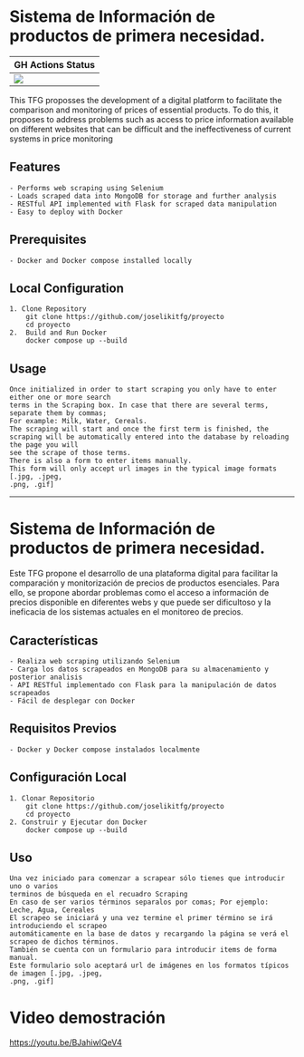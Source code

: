 # Sistema de Información de productos de primera necesidad.

<table>
<thead>
  <tr>
    <th>GH Actions Status</th>
  </tr>
</thead>
<tbody>
  <tr>
    <td><a href="https://github.com/joselikitfg/proyecto/actions/workflows/test-unit-scrappers.yml"><img src="https://github.com/joselikitfg/proyecto/actions/workflows/test-unit-scrappers.yml/badge.svg"></a></td>
  </tr>
</tbody>
</table>

This TFG proposses the development of a digital platform to facilitate the comparison
and monitoring of prices of essential products. To do this, it proposes to address
problems such as access to price information available on different websites that can be
difficult and the ineffectiveness of current systems in price monitoring

## Features
    - Performs web scraping using Selenium
    - Loads scraped data into MongoDB for storage and further analysis
    - RESTful API implemented with Flask for scraped data manipulation
    - Easy to deploy with Docker

## Prerequisites
    - Docker and Docker compose installed locally

## Local Configuration
    1. Clone Repository
        git clone https://github.com/joselikitfg/proyecto
        cd proyecto
    2.  Build and Run Docker
        docker compose up --build
## Usage
    Once initialized in order to start scraping you only have to enter either one or more search
    terms in the Scraping box. In case that there are several terms, separate them by commas;
    For example: Milk, Water, Cereals.
    The scraping will start and once the first term is finished, the scraping will be automatically entered into the database by reloading the page you will 
    see the scrape of those terms.
    There is also a form to enter items manually.
    This form will only accept url images in the typical image formats [.jpg, .jpeg, 
    .png, .gif]

----------------------------------------------------------------------------------------------------

# Sistema de Información de productos de primera necesidad.

Este TFG propone el desarrollo de una plataforma digital para facilitar la comparación y monitorización de precios de productos esenciales. Para ello, se propone abordar problemas como el acceso a información de precios disponible en diferentes webs y que puede ser dificultoso y la ineficacia de los sistemas actuales en el monitoreo de precios.

## Características
    - Realiza web scraping utilizando Selenium
    - Carga los datos scrapeados en MongoDB para su almacenamiento y posterior analisis
    - API RESTful implementado con Flask para la manipulación de datos scrapeados
    - Fácil de desplegar con Docker

## Requisitos Previos
    - Docker y Docker compose instalados localmente

## Configuración Local
    1. Clonar Repositorio
        git clone https://github.com/joselikitfg/proyecto
        cd proyecto
    2. Construir y Ejecutar don Docker
        docker compose up --build
## Uso
    Una vez iniciado para comenzar a scrapear sólo tienes que introducir uno o varios 
    terminos de búsqueda en el recuadro Scraping
    En caso de ser varios términos separalos por comas; Por ejemplo: Leche, Agua, Cereales
    El scrapeo se iniciará y una vez termine el primer término se irá introduciendo el scrapeo
    automáticamente en la base de datos y recargando la página se verá el scrapeo de dichos términos.
    También se cuenta con un formulario para introducir items de forma manual.
    Este formulario solo aceptará url de imágenes en los formatos típicos de imagen [.jpg, .jpeg, 
    .png, .gif]
# Video demostración

https://youtu.be/BJahiwIQeV4
